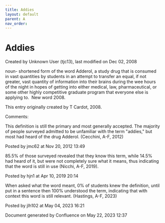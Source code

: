 ```yaml
---
title: Addies
layout: default
parent: A
nav_order:
---
```


# Addies

Created by  Unknown User (tjc13), last modified on Dec 02, 2008

noun- shortened form of the word Adderol, a study drug that is consumed in vast quantities by students in an attempt to transfer an equal, if not greater, vast quantity of information into their brains during the wee hours of the night in hopes of getting into either medical, law, pharmaceutical, or some other highly competitive graduate program that everyone else is applying to.  New word 2008.

This entry originally created by T Cardot, 2008.

Comments:

This definition is still the primary and most generally accepted. The majority of people surveyed admitted to be unfamiliar with the term &quot;addies,&quot; but most had heard of the drug Adderol. (Cecchini, A-F, 2012) 

Posted by jmc62 at Nov 20, 2012 13:49

85.5% of those surveyed revealed that they know this term, while 14.5% had heard of it, but were not completely sure what it means, thus indicating that the word is still in use (Nicchi, A-F, 2019). 

Posted by hjn1 at Apr 10, 2019 20:14

When asked what the word meant, 0% of students knew the definition, until put in a sentence then 100% understood the term, indicating that with context this word is still relevant. (Hastings, A-F, 2023)

Posted by jlh102 at May 04, 2023 16:21

Document generated by Confluence on May 22, 2023 12:37



